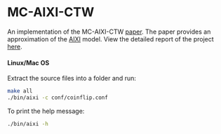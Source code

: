 # MC-AIXI-CTW 

An implementation of the MC-AIXI-CTW [paper](docs/mc_aixi_ctw__a_AIXI_approximation.pdf). The paper provides an approximation of the [AIXI](http://www.hutter1.net/ai/uaibook.htm) model. View the detailed report of the project [here](docs/report/AIXI_project_report.pdf).

#### Linux/Mac OS
Extract the source files into a folder and run:
```bash
make all
./bin/aixi -c conf/coinflip.conf
```

To print the help message:
```bash
./bin/aixi -h
```